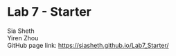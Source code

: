 # Lab 7 - Starter
Sia Sheth \
Yiren Zhou \
GitHub page link: https://siasheth.github.io/Lab7_Starter/
